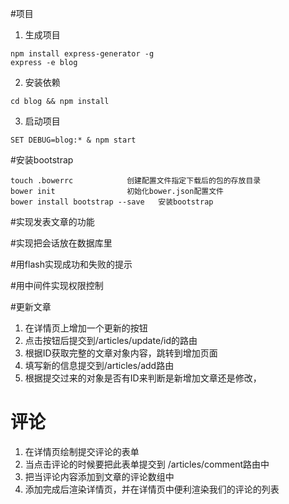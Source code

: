 #项目
1. 生成项目
```
npm install express-generator -g
express -e blog
```
2. 安装依赖 
```
cd blog && npm install
```
3. 启动项目
```
SET DEBUG=blog:* & npm start
```


#安装bootstrap
```
touch .bowerrc            创建配置文件指定下载后的包的存放目录
bower init                初始化bower.json配置文件
bower install bootstrap --save   安装bootstrap
```

#实现发表文章的功能

#实现把会话放在数据库里

#用flash实现成功和失败的提示

#用中间件实现权限控制


#更新文章
1. 在详情页上增加一个更新的按钮
2. 点击按钮后提交到/articles/update/id的路由
3. 根据ID获取完整的文章对象内容，跳转到增加页面
4. 填写新的信息提交到/articles/add路由
5. 根据提交过来的对象是否有ID来判断是新增加文章还是修改，


# 评论
1. 在详情页绘制提交评论的表单
2. 当点击评论的时候要把此表单提交到 /articles/comment路由中
3. 把当评论内容添加到文章的评论数组中
4. 添加完成后渲染详情页，并在详情页中便利渲染我们的评论的列表
